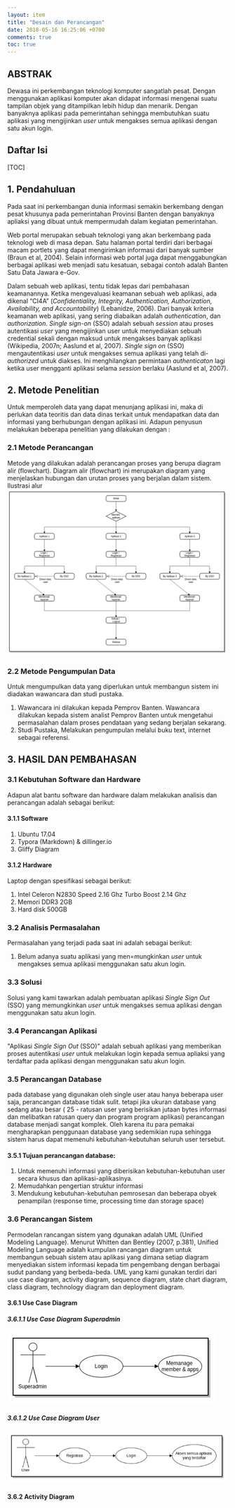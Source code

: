 ```yaml
---
layout: item
title: "Desain dan Perancangan"
date: 2018-05-16 16:25:06 +0700
comments: true
toc: true
---
```

## ABSTRAK
Dewasa ini perkembangan teknologi komputer sangatlah pesat. Dengan menggunakan aplikasi komputer akan didapat informasi mengenai suatu tampilan objek yang ditampilkan lebih hidup dan menarik. Dengan banyaknya aplikasi pada pemerintahan sehingga membutuhkan suatu aplikasi yang mengijinkan *user* untuk mengakses semua aplikasi dengan satu akun login.

## Daftar Isi

[TOC]

## 1. Pendahuluan
Pada saat ini perkembangan dunia informasi semakin berkembang dengan pesat khusunya pada pemerintahan Provinsi Banten dengan banyaknya apliaksi yang dibuat untuk mempermudah dalam kegiatan pemerintahan.

Web portal merupakan sebuah teknologi yang akan berkembang pada teknologi web di masa depan. Satu halaman portal terdiri dari berbagai macam portlets yang dapat mengirimkan informasi dari banyak sumber (Braun et al, 2004). Selain informasi web portal juga dapat menggabungkan berbagai aplikasi web menjadi satu kesatuan, sebagai contoh adalah Banten Satu Data Jawara e-Gov.

Dalam sebuah web aplikasi, tentu tidak lepas dari pembahasan keamanannya. Ketika mengevaluasi keamanan sebuah web aplikasi, ada dikenal “CI4A” (*Confidentiality, Integrity, Authentication, Authorization, Availability, and Accountability*) (Lebanidze, 2006). Dari banyak kriteria keamanan web aplikasi, yang sering diabaikan adalah *authentication*, dan *authorization*. *Single sign-on* (SSO) adalah sebuah *session* atau proses autentikasi *user* yang mengijinkan user untuk menyediakan sebuah credential sekali dengan maksud untuk mengakses banyak aplikasi (Wikipedia, 2007n; Aaslund et al, 2007). *Single sign on* (SSO)
mengautentikasi *user* untuk mengakses semua aplikasi yang telah di-*authorized* untuk diakses. Ini menghilangkan permintaan *authenticaton* lagi ketika user mengganti aplikasi selama *session* berlaku (Aaslund et al, 2007).

## 2. Metode Penelitian
Untuk memperoleh data yang dapat menunjang aplikasi ini, maka di perlukan data teoritis dan data dinas terkait untuk mendapatkan data dan informasi yang berhubungan dengan aplikasi ini.
Adapun penyusun melakukan beberapa penelitian yang dilakukan dengan :

### 2.1 Metode Perancangan
Metode yang dilakukan adalah perancangan proses yang berupa diagram alir (flowchart). Diagram alir (flowchart) ini merupakan diagram yang menjelaskan hubungan dan urutan proses yang berjalan dalam sistem.
Ilustrasi alur 
[![ilustrasi-alur-prototyping](../images/sso/desain-dan-perancangan/20180723_alur-sso.png)](../images/sso/desain-dan-perancangan/20180723_alur-sso.png)

### 2.2 Metode Pengumpulan Data
Untuk mengumpulkan data yang diperlukan untuk membangun sistem ini diadakan wawancara dan studi pustaka.
1. Wawancara ini dilakukan kepada Pemprov Banten. Wawancara dilakukan kepada sistem analist Pemprov Banten untuk mengetahui permasalahan dalam proses pendataan yang sedang berjalan sekarang.
2. Studi Pustaka, Melakukan pengumpulan melalui buku text, internet sebagai referensi.

## 3. HASIL DAN PEMBAHASAN
### 3.1 Kebutuhan Software dan Hardware
Adapun alat bantu software dan hardware dalam melakukan analisis dan perancangan adalah sebagai berikut:

#### 3.1.1 Software
1. Ubuntu 17.04
2. Typora (Markdown) & dillinger.io
3. Gliffy Diagram

#### 3.1.2 Hardware
Laptop dengan spesifikasi sebagai berikut:
1. Intel Celeron N2830 Speed 2.16 Ghz Turbo Boost 2.14 Ghz
2. Memori DDR3 2GB
3. Hard disk 500GB

### 3.2 Analisis Permasalahan
Permasalahan yang terjadi pada saat ini adalah sebagai berikut:
1. Belum adanya suatu aplikasi yang men=mungkinkan *user* untuk mengakses semua aplikasi menggunakan satu akun login.

### 3.3 Solusi
Solusi yang kami tawarkan adalah pembuatan aplikasi *Single Sign Out* (SSO) yang memungkinkan *user* untuk mengakses semua aplikasi dengan menggunakan satu akun login.

### 3.4 Perancangan Aplikasi
"Aplikasi *Single Sign Out* (SSO)" adalah sebuah aplikasi yang memberikan proses autentikasi *user* untuk melakukan login kepada semua apliaksi yang terdaftar pada aplikasi dengan menggunakan satu akun login.

### 3.5 Perancangan Database
pada database yang digunakan oleh single user atau hanya beberapa user saja, perancangan database tidak sulit. tetapi jika ukuran database yang sedang atau besar ( 25 - ratusan user yang berisikan jutaan bytes informasi dan melibatkan ratusan query dan program program aplikasi) perancangan database menjadi sangat komplek. Oleh karena itu para pemakai mengharapkan penggunaan database yang sedemikian rupa sehingga sistem harus dapat memenuhi kebutuhan-kebutuhan seluruh user tersebut.

#### 3.5.1 Tujuan perancangan database:
1. Untuk memenuhi informasi yang diberisikan kebutuhan-kebutuhan user secara khusus dan aplikasi-aplikasinya.
2. Memudahkan pengertian struktur informasi
3. Mendukung kebutuhan-kebutuhan pemrosesan dan beberapa obyek penampilan (response time, processing time dan storage space)

### 3.6 Perancangan Sistem
Permodelan rancangan sistem yang dgunakan adalah UML (Unified Modeling Language). Menurut Whitten dan Bentley (2007, p.381), Unified Modeling Language adalah kumpulan rancangan diagram untuk membangun sebuah sistem atau aplikasi yang dimana setiap diagram menyediakan sistem informasi kepada tim pengembang dengan berbagai sudut pandang yang berbeda-beda. UML yang kami gunakan terdiri dari use case diagram, activity diagram, sequence diagram, state chart diagram, class diagram, technology diagram dan deployment diagram.

#### 3.6.1 Use Case Diagram

##### 3.6.1.1 Use Case Diagram Superadmin

[![ilustrasi-alur-prototyping](../images/sso/desain-dan-perancangan/20180721_usecase-superadmin.png)](../images/sso/desain-dan-perancangan/20180721_usecase-superadmin.png)

##### 3.6.1.2 Use Case Diagram User

[![ilustrasi-alur-prototyping](../images/sso/desain-dan-perancangan/20180721_usecase-user.png)](../images/sso/desain-dan-perancangan/20180721_usecase-user.png)

#### 3.6.2 Activity Diagram



